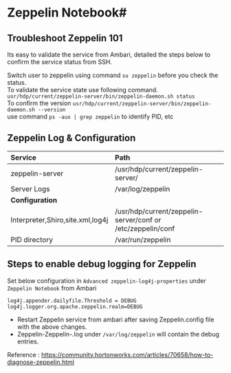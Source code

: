 

# Zeppelin Notebook#

## Troubleshoot Zeppelin 101 ##

Its easy to validate the service from Ambari, detailed the steps below to confirm the service status from SSH.

Switch user to zeppelin using command ```su zeppelin``` before you check the status.  
To validate the service state use following command.   
```usr/hdp/current/zeppelin-server/bin/zeppelin-daemon.sh status```  
To confirm the version
```usr/hdp/current/zeppelin-server/bin/zeppelin-daemon.sh --version```  
use command ```ps -aux | grep zeppelin``` to identify PID, etc


## Zeppelin Log & Configuration ##
|Service|Path|
|:--|:--|
|zeppelin-server|/usr/hdp/current/zeppelin-server/|
|Server Logs|/var/log/zeppelin|
|**Configuration**
Interpreter,Shiro,site.xml,log4j|/usr/hdp/current/zeppelin-server/conf or /etc/zeppelin/conf|
|PID directory|/var/run/zeppelin|



## Steps to enable debug logging for Zeppelin ##
Set below configuration in ```Advanced zeppelin-log4j-properties``` under ```Zeppelin Notebook``` from Ambari 
```
log4j.appender.dailyfile.Threshold = DEBUG
log4j.logger.org.apache.zeppelin.realm=DEBUG 
```

*   Restart Zeppelin service from ambari after saving Zeppelin.config file with the above changes.
*   Zeppelin-Zeppelin-<Headnode>.log under ```/var/log/zeppelin``` will contain the debug entries.  

Reference : https://community.hortonworks.com/articles/70658/how-to-diagnose-zeppelin.html
